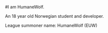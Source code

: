 #I am HumaneWolf.

An 18 year old Norwegian student and developer.

League summoner name: HumaneWolf (EUW)